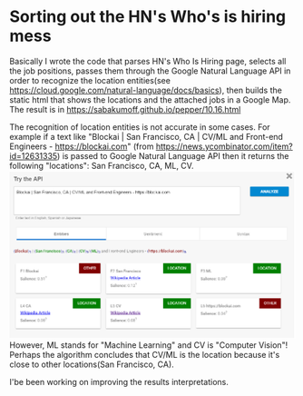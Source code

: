 # Sorting out the HN's Who's is hiring mess

Basically I wrote the code that parses HN's Who Is Hiring page, selects all the job positions, passes them through the Google Natural Language API in order to recognize the location entities(see https://cloud.google.com/natural-language/docs/basics), then builds the static html that shows the locations and the attached jobs in a Google Map.
The result is in https://sabakumoff.github.io/pepper/10.16.html

The recognition of location entities is not accurate in some cases. For example if a text like 
"Blockai | San Francisco, CA | CV/ML and Front-end Engineers - https://blockai.com"
(from https://news.ycombinator.com/item?id=12631335) is passed to Google Natural Language API then it returns the following "locations": San Francisco, CA, ML, CV. 
![alt text](https://github.com/sAbakumoff/hn-sort-out/blob/master/LangAnalytics.PNG)
However, ML stands for "Machine Learning" and CV is "Computer Vision"! Perhaps the algorithm concludes that CV/ML is the location because it's close to other locations(San Francisco, CA).

I'be been working on improving the results interpretations.
